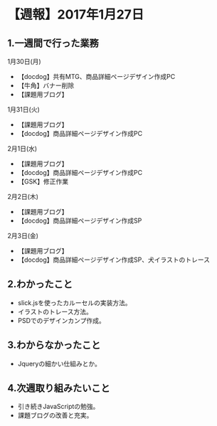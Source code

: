# 【週報】2017年1月27日

## 1.一週間で行った業務

1月30日(月)
- 【docdog】共有MTG、商品詳細ページデザイン作成PC
- 【牛角】バナー削除
- 【課題用ブログ】

1月31日(火)
- 【課題用ブログ】
- 【docdog】商品詳細ページデザイン作成PC

2月1日(水)
- 【課題用ブログ】
- 【docdog】商品詳細ページデザイン作成PC
- 【GSK】修正作業

2月2日(木)
- 【課題用ブログ】
- 【docdog】商品詳細ページデザイン作成SP

2月3日(金)
- 【課題用ブログ】
- 【docdog】商品詳細ページデザイン作成SP、犬イラストのトレース



## 2.わかったこと
- slick.jsを使ったカルーセルの実装方法。
- イラストのトレース方法。
- PSDでのデザインカンプ作成。


## 3.わからなかったこと
- Jqueryの細かい仕組みとか。


## 4.次週取り組みたいこと
- 引き続きJavaScriptの勉強。
- 課題ブログの改善と充実。
